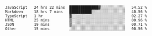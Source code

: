 
<!--
**xy406043/xy406043** is a ✨ _special_ ✨ repository because its `README.md` (this file) appears on your GitHub profile.

Here are some ideas to get you started:

- 🔭 I’m currently working on ...
- 🌱 I’m currently learning ...
- 👯 I’m looking to collaborate on ...
- 🤔 I’m looking for help with ...
- 💬 Ask me about ...
- 📫 How to reach me: ...
- 😄 Pronouns: ...
- ⚡ Fun fact: ...
-->

<!--START_SECTION:waka-->

```text
JavaScript   24 hrs 22 mins  █████████████▓░░░░░░░░░░░   54.52 %
Markdown     18 hrs 7 mins   ██████████░░░░░░░░░░░░░░░   40.56 %
TypeScript   1 hr            ▓░░░░░░░░░░░░░░░░░░░░░░░░   02.27 %
HTML         25 mins         ▒░░░░░░░░░░░░░░░░░░░░░░░░   00.96 %
JSON         19 mins         ▒░░░░░░░░░░░░░░░░░░░░░░░░   00.71 %
Other        15 mins         ░░░░░░░░░░░░░░░░░░░░░░░░░   00.56 %
```

<!--END_SECTION:waka-->
